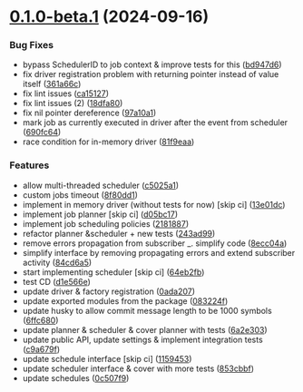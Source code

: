 # [0.1.0-beta.1](https://github.com/go-tick/core/compare/v0.0.1...v0.1.0-beta.1) (2024-09-16)


### Bug Fixes

* bypass SchedulerID to job context & improve tests for this ([bd947d6](https://github.com/go-tick/core/commit/bd947d65985376b5ed9da804d3d9b93ccd49fe49))
* fix driver registration problem with returning pointer instead of value itself ([361a66c](https://github.com/go-tick/core/commit/361a66cfe6ffa2463c1d3f5425a913016636e528))
* fix lint issues ([ca15127](https://github.com/go-tick/core/commit/ca151273dcb17335c633e9b2ca36268ba3fa8cfa))
* fix lint issues (2) ([18dfa80](https://github.com/go-tick/core/commit/18dfa803f591bddc2c904dc112b6036e605d6f60))
* fix nil pointer dereference ([97a10a1](https://github.com/go-tick/core/commit/97a10a14fe1b42c772392af23345368f389c0b0d))
* mark job as currently executed in driver after the event from scheduler ([690fc64](https://github.com/go-tick/core/commit/690fc6485c70b2862fa1e39125c87b01106b3f5e))
* race condition for in-memory driver ([81f9eaa](https://github.com/go-tick/core/commit/81f9eaaae9cffd8d9ef62fabf0dae590d2aec53a))


### Features

* allow multi-threaded scheduler ([c5025a1](https://github.com/go-tick/core/commit/c5025a1cc31cb8eb8f2015dd1d6f8e939a12ab26))
* custom jobs timeout ([8f80dd1](https://github.com/go-tick/core/commit/8f80dd15ad64b3f44a1ddd3deefe2fa1f109504d))
* implement in memory driver (without tests for now) [skip ci] ([13e01dc](https://github.com/go-tick/core/commit/13e01dcf6f5e54e3b4937563a5d643d689f73638))
* implement job planner [skip ci] ([d05bc17](https://github.com/go-tick/core/commit/d05bc17c6b2a3b2f68e88e438f06ccf56ac0d2ec))
* implement job scheduling policies ([2181887](https://github.com/go-tick/core/commit/21818876bb979556450bcae23a28c1492cbb43d4))
* refactor planner &scheduler + new tests ([243ad99](https://github.com/go-tick/core/commit/243ad99796a605346efb309e94f0228e694fdfa1))
* remove errors propagation from subscriber _. simplify code ([8ecc04a](https://github.com/go-tick/core/commit/8ecc04a8d8900ac04468e068d6c16d3386fbbc4a))
* simplify interface by removing propagating errors and extend subscriber activity ([84cd6a5](https://github.com/go-tick/core/commit/84cd6a575dc9a3adbfb5501878c562d138d6e7b5))
* start implementing scheduler [skip ci] ([64eb2fb](https://github.com/go-tick/core/commit/64eb2fb7990ad808855f748eb68eeb3122c3da58))
* test CD ([d1e566e](https://github.com/go-tick/core/commit/d1e566e87ed636983f5c382e38684cd5d282d6e0))
* update driver & factory registration ([0ada207](https://github.com/go-tick/core/commit/0ada207eec625aa58cffb0e5d235a8b46fd0a9b0))
* update exported modules from the package ([083224f](https://github.com/go-tick/core/commit/083224f06f5a81e2780fc60196bd02bdf9b8af4d))
* update husky to allow commit message length to be 1000 symbols ([6ffc680](https://github.com/go-tick/core/commit/6ffc680194efe51d07d6124eed53351ba79c6028))
* update planner & scheduler & cover planner with tests ([6a2e303](https://github.com/go-tick/core/commit/6a2e30335ec449fd2a02757db6c0c5e60cea8b5c))
* update public API, update settings & implement integration tests ([c9a679f](https://github.com/go-tick/core/commit/c9a679ff47a30a92bb8ae01bea1b5f72e8af709f))
* update schedule interface [skip ci] ([1159453](https://github.com/go-tick/core/commit/115945383855660926e67c5ec5db0cfab9e62346))
* update scheduler interface & cover with more tests ([853cbbf](https://github.com/go-tick/core/commit/853cbbfd529f7b1e2e1b2f54030d7e63eace5c5a))
* update schedules ([0c507f9](https://github.com/go-tick/core/commit/0c507f9135cd9d039d47b1a8e4c2cf9446284247))
